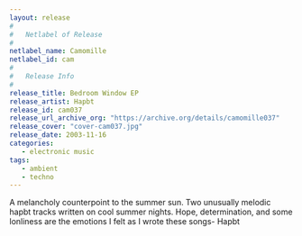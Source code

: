 ```yaml
---
layout: release
#
#   Netlabel of Release
#
netlabel_name: Camomille
netlabel_id: cam
#
#   Release Info
#
release_title: Bedroom Window EP
release_artist: Hapbt
release_id: cam037
release_url_archive_org: "https://archive.org/details/camomille037"
release_cover: "cover-cam037.jpg"
release_date: 2003-11-16
categories:
   - electronic music
tags:
   - ambient
   - techno
---
```

A melancholy counterpoint to the summer sun. Two unusually melodic hapbt tracks written on cool summer nights. Hope, determination, and some lonliness are the emotions I felt as I wrote these songs- Hapbt
